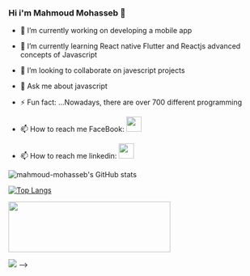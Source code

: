 ### Hi i'm Mahmoud Mohasseb 👋

- 🔭 I’m currently working on developing a mobile app
- 🌱 I’m currently learning React native Flutter and Reactjs advanced concepts of Javascript
- 👯 I’m looking to collaborate on javescript projects 
- 💬 Ask me about javascript
- ⚡ Fun fact: ...Nowadays, there are over 700 different programming
 

- 📫 How to reach me FaceBook: <a href="https://www.facebook.com/profile.php?id=100028325798571"><img src="https://findicons.com/files/icons/1678/handy_social_media_icons/256/facebook.png" width="30px" height="30px"/></a>
- 📫 How to reach me linkedin: <a href="https://www.linkedin.com/in/mahmoud-ahmed-5b6824b6"><img src="https://www.google.com/search?q=twitter+icon&rlz=1C5CHFA_enRO952RO952&sxsrf=APq-WBtWCaZGU-IJBY_FZUkCn5bsYVtcuQ:1648627418724&tbm=isch&source=iu&ictx=1&vet=1&fir=-ZXjKeFmy1UxjM%252CUyvmiq8-23HA7M%252C_%253BIhQOFOWbjkVG3M%252CvCzYvvD2eIXt4M%252C_%253BB3ioK1CYmslkAM%252Cv6CVn24c2UycbM%252C_%253BiFNmghLdhHp5dM%252CzeFCYBWGDxqUHM%252C_%253BrIAyQXgMXI27QM%252CIYAmNP8TJ3_e2M%252C_%253BphdKsPtapL-yQM%252CEqOMG9vKWzAfQM%252C_%253BHfaIX5MEDEIL7M%252CSaYe8kInGuMOkM%252C_%253BAOnRJziSqLFA7M%252C0Pfne10Ea_QAfM%252C_%253B_fiSmQJ_iI_kkM%252CG7J1RNsAuLMMRM%252C_%253BKLXV_6jQX6ELOM%252CE4rEvbqvwACsmM%252C_%253BE7V2Ll7xhX-_FM%252CCejiBolEujTZnM%252C_%253BPBSTQavGcEt12M%252CS7ZyEqe3SVfWRM%252C_%253BHrDmUHWXZ5vr7M%252Cq4FSCcEft-iOfM%252C_%253BKNFwe8Od9rJshM%252CHk9DXBT2ikjCrM%252C_%253BUYpbagd_47rvJM%252C05isd1FR-1vU5M%252C_&usg=AI4_-kSwCSUY7AgRUSzljQa3Vg0c2w-ggg&sa=X&ved=2ahUKEwjovaPdr-32AhWBCOwKHV7NDEgQ9QF6BAgYEAE#imgrc=iFNmghLdhHp5dM" width="30px" height="30px"/></a>

![mahmoud-mohasseb's GitHub stats](https://github-readme-stats.vercel.app/api?username=mahmoud-mohasseb&show_icons=true&theme=dark&hide=contribs,prs)


[![Top Langs](https://github-readme-stats.vercel.app/api/top-langs/?username=mahmoud-mohasseb&layout=compact&theme=dark)](https://github.com/mahmoud-mohasseb/github-readme-stats)


<!--  <a href="https://www.patreon.com/join/MahmoudMohasseb?"><img src="https://img.itch.zone/aW1nLzExNTU5MzAucG5n/original/0EkgqK.png" width="320px" height="100px"/></a>  -->
 
<a href="https://www.buymeacoffee.com/mahmoudmohasseb"><img src="https://www.buymeacoffee.com/assets/img/guidelines/download-assets-2.svg" width="320px" height="100px"/></a> 

 

![](https://cdn.dribbble.com/users/1059583/screenshots/4171367/coding-freak.gif)
-->






